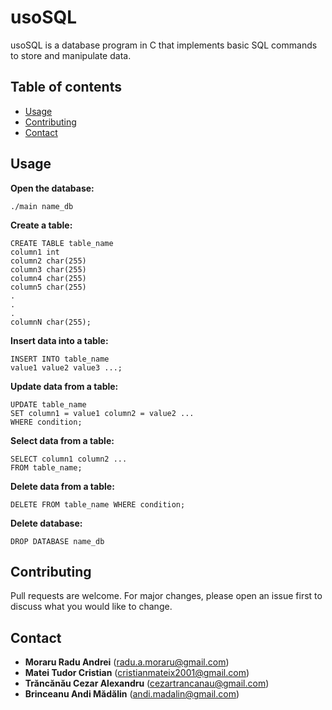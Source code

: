 # usoSQL

usoSQL is a database program in C that implements basic SQL commands to store and manipulate data.

## Table of contents
<!--ts-->
   * [Usage](#usage)
   * [Contributing](#contributing)
   * [Contact](#contact)
<!--te-->

## Usage
**Open the database:**
```
./main name_db
```

**Create a table:**
```
CREATE TABLE table_name
column1 int
column2 char(255)
column3 char(255)
column4 char(255)
column5 char(255)
.
.
.
columnN char(255);
```

**Insert data into a table:**

```
INSERT INTO table_name
value1 value2 value3 ...;
```

**Update data from a table:**
```
UPDATE table_name
SET column1 = value1 column2 = value2 ...
WHERE condition;
```
**Select data from a table:**
```
SELECT column1 column2 ...
FROM table_name;
```
**Delete data from a table:**
```
DELETE FROM table_name WHERE condition;
```
**Delete database:**
```
DROP DATABASE name_db
```

## Contributing
Pull requests are welcome. For major changes, please open an issue first to discuss what you would like to change.


## Contact
* **Moraru Radu Andrei** (radu.a.moraru@gmail.com)
* **Matei Tudor Cristian** (cristianmateix2001@gmail.com)
* **Trăncănău Cezar Alexandru** (cezartrancanau@gmail.com)
* **Brinceanu Andi Mădălin** (andi.madalin@gmail.com)
